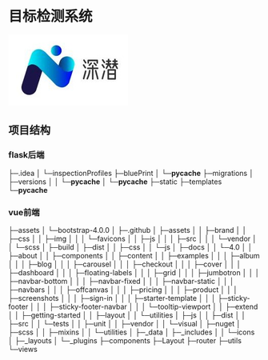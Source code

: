 # 目标检测系统

![login_logo](readme.assets/login_logo.jpg)

## 项目结构

### flask后端

├─.idea
│  └─inspectionProfiles
├─bluePrint
│  └─__pycache__
├─migrations
│  ├─versions
│  │  └─__pycache__
│  └─__pycache__
├─static
├─templates
└─__pycache__

### vue前端

├─assets
│  └─bootstrap-4.0.0
│      ├─.github
│      ├─assets
│      │  ├─brand
│      │  ├─css
│      │  ├─img
│      │  │  └─favicons
│      │  ├─js
│      │  │  ├─src
│      │  │  └─vendor
│      │  └─scss
│      ├─build
│      ├─dist
│      │  ├─css
│      │  └─js
│      ├─docs
│      │  └─4.0
│      │      ├─about
│      │      ├─components
│      │      ├─content
│      │      ├─examples
│      │      │  ├─album
│      │      │  ├─blog
│      │      │  ├─carousel
│      │      │  ├─checkout
│      │      │  ├─cover
│      │      │  ├─dashboard
│      │      │  ├─floating-labels
│      │      │  ├─grid
│      │      │  ├─jumbotron
│      │      │  ├─navbar-bottom
│      │      │  ├─navbar-fixed
│      │      │  ├─navbar-static
│      │      │  ├─navbars
│      │      │  ├─offcanvas
│      │      │  ├─pricing
│      │      │  ├─product
│      │      │  ├─screenshots
│      │      │  ├─sign-in
│      │      │  ├─starter-template
│      │      │  ├─sticky-footer
│      │      │  ├─sticky-footer-navbar
│      │      │  └─tooltip-viewport
│      │      ├─extend
│      │      ├─getting-started
│      │      ├─layout
│      │      └─utilities
│      ├─js
│      │  ├─dist
│      │  ├─src
│      │  └─tests
│      │      ├─unit
│      │      ├─vendor
│      │      └─visual
│      ├─nuget
│      ├─scss
│      │  ├─mixins
│      │  └─utilities
│      ├─_data
│      ├─_includes
│      │  └─icons
│      ├─_layouts
│      └─_plugins
├─components
├─Layout
├─router
├─utils
└─views